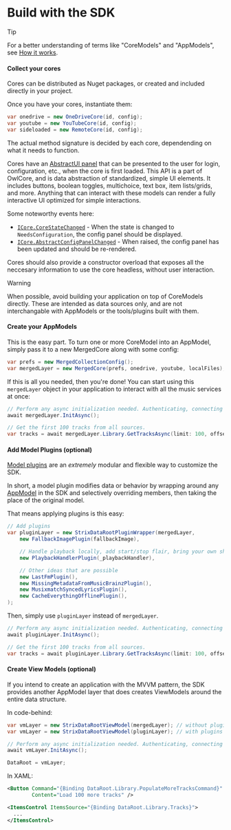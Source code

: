 # Build with the SDK

> [!TIP]
> For a better understanding of terms like "CoreModels" and "AppModels", see [How it works](./how-it-works.md).

#### Collect your cores

Cores can be distributed as Nuget packages, or created and included directly in your project.

Once you have your cores, instantiate them:

```csharp
var onedrive = new OneDriveCore(id, config);
var youtube = new YouTubeCore(id, config);
var sideloaded = new RemoteCore(id, config);
```

The actual method signature is decided by each core, dependending on what it needs to function.

Cores have an [AbstractUI panel](../reference/api/StrixMusic.Sdk.CoreModels.ICore.html#StrixMusic_Sdk_CoreModels_ICore_AbstractConfigPanel) that can be presented to the user for login, configuration, etc., when the core is first loaded. This API is a part of OwlCore, and is data abstraction of standardized, simple UI elements. It includes buttons, boolean toggles, multichoice, text box, item lists/grids, and more. Anything that can interact with these models can render a fully interactive UI optimized for simple interactions.

Some noteworthy events here:
- [`ICore.CoreStateChanged`](../reference/api/StrixMusic.Sdk.CoreModels.ICore.html#StrixMusic_Sdk_CoreModels_ICore_CoreStateChanged) - When the state is changed to `NeedsConfiguration`, the config panel should be displayed.
- [`ICore.AbstractConfigPanelChanged`](reference/api/StrixMusic.Sdk.CoreModels.ICore.html#StrixMusic_Sdk_CoreModels_ICore_AbstractConfigPanelChanged) - When raised, the config panel has been updated and should be re-rendered. 

Cores should also provide a constructor overload that exposes all the neccesary information to use the core headless, without user interaction.

> [!WARNING]
> When possible, avoid building your application on top of CoreModels directly. These are intended as data sources only, and are not interchangable with AppModels or the tools/plugins built with them.

#### Create your AppModels
This is the easy part. To turn one or more CoreModel into an AppModel, simply pass it to a new MergedCore along with some config:
```csharp
var prefs = new MergedCollectionConfig();
var mergedLayer = new MergedCore(prefs, onedrive, youtube, localFiles);
```

If this is all you needed, then you're done! You can start using this `mergedLayer` object in your application to interact with all the music services at once:
```csharp
// Perform any async initialization needed. Authenticating, connecting to database, etc.
await mergedLayer.InitAsync(); 

// Get the first 100 tracks from all sources.
var tracks = await mergedLayer.Library.GetTracksAsync(limit: 100, offset: 0).ToListAsync();
```


#### Add Model Plugins (optional)
[Model plugins](../plugins/index.md) are an _extremely_ modular and flexible way to customize the SDK. 

In short, a model plugin modifies data or behavior by wrapping around any [AppModel](../docs/reference/api/StrixMusic.Sdk.AppModels.html) in the SDK and selectively overriding members, then taking the place of the original model.

That means applying plugins is this easy:

```csharp
// Add plugins
var pluginLayer = new StrixDataRootPluginWrapper(mergedLayer,
    new FallbackImagePlugin(fallbackImage),

    // Handle playback locally, add start/stop flair, bring your own shuffle logic, whatever you want.
    new PlaybackHandlerPlugin(_playbackHandler),

    // Other ideas that are possible
    new LastFmPlugin(),
    new MissingMetadataFromMusicBrainzPlugin(),
    new MusixmatchSyncedLyricsPlugin(),
    new CacheEverythingOfflinePlugin(),
);
```

Then, simply use `pluginLayer` instead of `mergedLayer`.

```csharp
// Perform any async initialization needed. Authenticating, connecting to database, etc.
await pluginLayer.InitAsync(); 

// Get the first 100 tracks from all sources.
var tracks = await pluginLayer.Library.GetTracksAsync(limit: 100, offset: 0).ToListAsync();
```

#### Create View Models (optional)
If you intend to create an application with the MVVM pattern, the SDK provides another AppModel layer that does creates ViewModels around the entire data structure.

In code-behind:
```csharp
var vmLayer = new StrixDataRootViewModel(mergedLayer); // without plugins
var vmLayer = new StrixDataRootViewModel(pluginLayer); // with plugins

// Perform any async initialization needed. Authenticating, connecting to database, etc.
await vmLayer.InitAsync();

DataRoot = vmLayer;
```

In XAML:
```xml
<Button Command="{Binding DataRoot.Library.PopulateMoreTracksCommand}" CommandParameter="100"
        Content="Load 100 more tracks" />

<ItemsControl ItemsSource="{Binding DataRoot.Library.Tracks}">
  ...
</ItemsControl>
```
